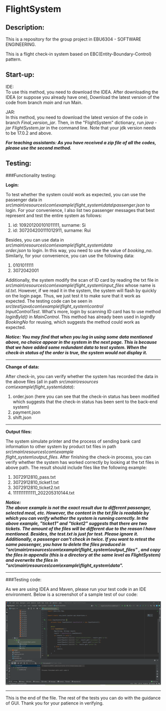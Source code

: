 # FlightSystem
Description:
---
This is a repository for the group project in EBU6304 - SOFTWARE ENGINEERING.  

This is a flight check-in system based on EBC(Entity-Boundary-Control) pattern.

Start-up:
---
IDE:  
To use this method, you need to download the IDEA. After downloading the IDEA 
(or suppose you already have one), Download the latest version of the code from 
branch _main_ and run Main.

JAR:  
In this method, you need to download the latest version of the code in branch 
_Final_version_jar_. Then, in the "FlightSystem" dictionary, run _java -jar 
FlightSystem.jar_ in the command line. Note that your jdk version needs to be 
17.0.2 and above.  

___For teaching assistants: As you have received a zip file of all the codes, 
please use the second method.___

Testing:
---
###Functionality testing:  

__Login:__  

To test whether the system could work as expected, you can use the passenger data 
in _src\main\resources\com\example\flight_system\data\passenger.json_ to login. 
For your convenience, I also list two passenger messages that best represent and 
test the entire system as follows:
1. id: 109201200101011111, surname: Si
2. id: 307204200111012911, surname: Rui

Besides, you can use data in _src\main\resources\com\example\flight_system\data\
order.json_ to login. In this way, you need to use the value of _booking_no_.
Similarly, for your convenience, you can use the following data:
1. 0101011111
2. 3072042001

Additionally, the system modify the scan of ID card by reading the txt file in 
_src\main\resources\com\example\flight_system\input_files_ whose name is _id.txt_. 
However, if we read it in the system, the system will flash by quickly on the 
login page. Thus, we just test it to make sure that it work as expected. The 
testing code can be seen in _src\test\java\com\example\flight_system\control\
InputControlTest_. What's more, login by scanning ID card has to use method 
_loginById()_ in _MainControl_. This method has already been used in _loginBy
BookingNo_ for reusing, which suggests the method could work as expected.

___Notice: You may find that when you log in using some data mentioned above, 
no choice appear in the system in the next page. This is because that we have 
added some redundant data to test system. When the check-in status of the order 
is true, the system would not display it.___

---

__Change of data:__

After check-in, you can verify whether the system has recorded the data in the 
above files (all in path _src\main\resources\
com\example\flight_system\data_):
1. order.json (here you can see that the check-in status has been modified which 
suggests that the check-in status has been sent to the back-end system)
2. payment.json
3. shift.json

---

__Output files:__

The system simulate printer and the process of sending bank card information to 
other system by product txt files in path _src\main\resources\com\example\
flight_system\output_files_. After finishing the check-in process, you can verify 
whether the system has worked correctly by looking at the txt files in above path. 
The result should include files like the following example:
1. 3072912810_pass.txt
2. 3072912810_ticket1.txt
3. 3072912810_ticket2.txt
4. 1111111111111_202205310144.txt

___Notice:  
The above example is not the exact result due to different passenger, 
selected meal, etc. However, the content in the txt file is readable by which you 
can verify whether the system is running correctly. In the above example, "ticket1" 
and "ticket2" suggests that there are two tickets. The amount of the files will 
be different due to the reason I have mentioned. Besides, the test.txt is just for 
test. Please ignore it.  
Additionally, a passenger can't check in twice. If you want to retest the same 
passenger, you have to delete the files produced in 
"src\main\resources\com\example\flight_system\output_files"
, and copy the files in appendix (this is a directory at the same level as 
FlightSystem) and overwrite the files in 
"src\main\resources\com\example\flight_system\data".___

---

###Testing code:

As we are using IDEA and Maven, please run your test code in an IDE environment. 
Below is a screenshot of a sample test of our code:

<img src="src/main/resources/com/example/flight_system/images/test_result.png" alt="figure 1: Testing result">

---

This is the end of the file. The rest of the tests you can do with the guidance 
of GUI. Thank you for your patience in verifying.
